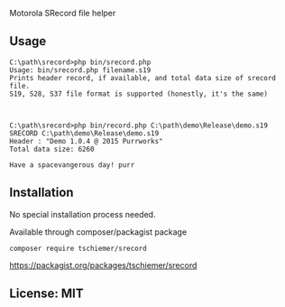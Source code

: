 Motorola SRecord file helper


Usage
----------
    

	C:\path\srecord>php bin/srecord.php
    Usage: bin/srecord.php filename.s19
    Prints header record, if available, and total data size of srecord file.
    S19, S28, S37 file format is supported (honestly, it's the same)


	
	C:\path\srecord>php bin/record.php C:\path\demo\Release\demo.s19
	SRECORD C:\path\demo\Release\demo.s19
    Header : "Demo 1.0.4 @ 2015 Purrworks"
    Total data size: 6260

    Have a spacevangerous day! purr
    


Installation
---------
No special installation process needed.

Available through composer/packagist package

    composer require tschiemer/srecord

https://packagist.org/packages/tschiemer/srecord


License: MIT
-----------


